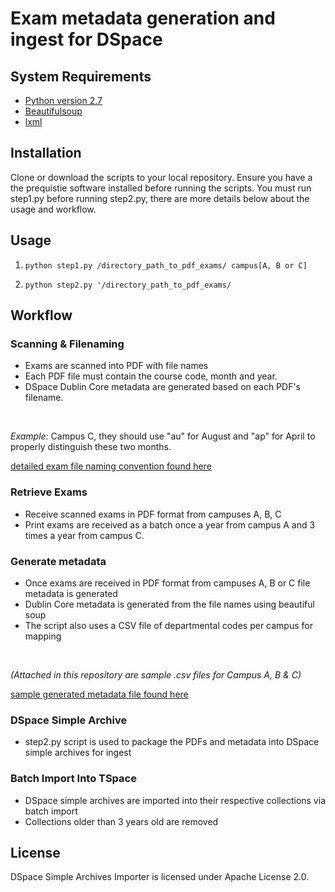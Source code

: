 # Exam metadata generation and ingest for DSpace




## System Requirements

* [Python version 2.7](https://www.python.org/download/releases/2.7/)
* [Beautifulsoup](https://www.crummy.com/software/BeautifulSoup/bs4/doc/)
* [lxml](https://pypi.org/project/lxml/)

## Installation

Clone or download the scripts to your local repository. Ensure you have a the prequistie software installed before running the scripts. You must run step1.py before running step2.py, there are more details below about the usage and workflow.

## Usage

1. `python step1.py /directory_path_to_pdf_exams/ campus[A, B or C]`

2. `python step2.py '/directory_path_to_pdf_exams/`


## Workflow

### Scanning & Filenaming
* Exams are scanned into PDF with file names
* Each PDF file must contain the course code, month and year.
* DSpace Dublin Core metadata are generated based on each PDF's filename. 
<br>

_Example:_ 
Campus C, they should use "au" for August and "ap" for April to properly distinguish these two months. 


[detailed exam file naming convention found here](exam-pdf-filename-conventions.png)

### Retrieve Exams
* Receive scanned exams in PDF format from campuses A, B, C
* Print exams are received as a batch once a year from campus A and 3 times a year from campus C. 

### Generate metadata 
* Once exams are received in PDF format from campuses A, B or C file metadata is generated
* Dublin Core metadata is generated from the file names using beautiful soup 
* The script also uses a CSV file of departmental codes per campus for mapping

<br>

_(Attached in this repository are sample .csv files for Campus A, B & C)_

[sample generated metadata file found here](mat700h-ap18.xml)

### DSpace Simple Archive
* step2.py script is used to package the PDFs and metadata into DSpace simple archives for ingest

### Batch Import Into TSpace
* DSpace simple archives are imported into their respective collections via batch import
* Collections older than 3 years old are removed


## License
DSpace Simple Archives Importer is licensed under Apache License 2.0.
